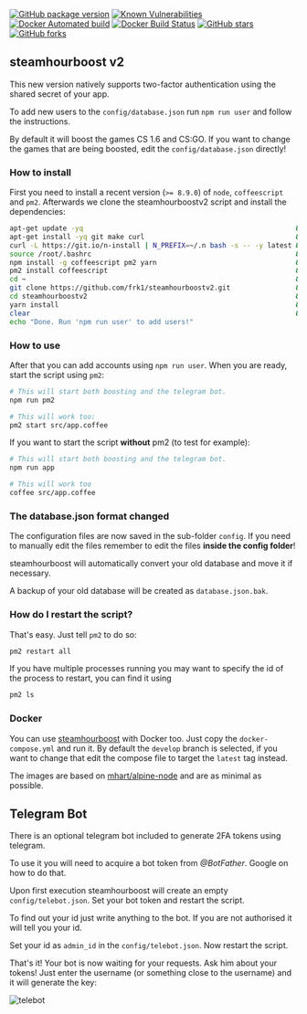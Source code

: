 [![GitHub package version](https://img.shields.io/github/package-json/v/frk1/steamhourboostv2.svg)](https://github.com/frk1/steamhourboostv2/tree/master)
[![Known Vulnerabilities](https://snyk.io/test/github/frk1/steamhourboostv2/badge.svg)](https://snyk.io/test/github/frk1/steamhourboostv2)
[![Docker Automated build](https://img.shields.io/docker/automated/frk1/steamhourboostv2.svg)](https://hub.docker.com/r/frk1/steamhourboostv2/)
[![Docker Build Status](https://img.shields.io/docker/build/frk1/steamhourboostv2.svg)](https://hub.docker.com/r/frk1/steamhourboostv2/)
[![GitHub stars](https://img.shields.io/github/stars/frk1/steamhourboostv2.svg?style=social&label=Stars)](https://github.com/frk1/steamhourboostv2)
[![GitHub forks](https://img.shields.io/github/forks/frk1/steamhourboostv2.svg?style=social&label=Fork)](https://github.com/frk1/steamhourboostv2)

## steamhourboost v2

This new version natively supports two-factor authentication using the shared secret of your app.

To add new users to the `config/database.json` run `npm run user` and follow the instructions.

By default it will boost the games CS 1.6 and CS:GO. If you want to change the games that are being boosted, edit the `config/database.json` directly!

### How to install
First you need to install a recent version (`>= 8.9.0`) of `node`, `coffeescript` and `pm2`. Afterwards we clone the steamhourboostv2 script and install the dependencies:

```bash
apt-get update -yq                                                    && \
apt-get install -yq git make curl                                     && \
curl -L https://git.io/n-install | N_PREFIX=~/.n bash -s -- -y latest && \
source /root/.bashrc                                                  && \
npm install -g coffeescript pm2 yarn                                  && \
pm2 install coffeescript                                              && \
cd ~                                                                  && \
git clone https://github.com/frk1/steamhourboostv2.git                && \
cd steamhourboostv2                                                   && \
yarn install                                                          && \
clear                                                                 && \
echo "Done. Run 'npm run user' to add users!"
```

### How to use

After that you can add accounts using `npm run user`. When you are ready, start the script using `pm2`:

```bash
# This will start both boosting and the telegram bot.
npm run pm2

# This will work too:
pm2 start src/app.coffee
```

If you want to start the script **without** pm2 (to test for example):

```bash
# This will start both boosting and the telegram bot.
npm run app

# This will work too
coffee src/app.coffee
```

### The database.json format changed

The configuration files are now saved in the sub-folder `config`.
If you need to manually edit the files remember to edit the files **inside the config folder**!

steamhourboost will automatically convert your old database and move it if necessary.

A backup of your old database will be created as `database.json.bak`.

### How do I restart the script?

That's easy. Just tell `pm2` to do so:

```bash
pm2 restart all
```

If you have multiple processes running you may want to specify the id of the process to restart, you can find it using

```bash
pm2 ls
```

### Docker

You can use [steamhourboost](https://hub.docker.com/r/frk1/steamhourboostv2/) with Docker too. Just copy the `docker-compose.yml` and run it.
By default the `develop` branch is selected, if you want to change that edit the compose file to target the `latest` tag instead.

The images are based on [mhart/alpine-node](https://github.com/mhart/alpine-node) and are as minimal as possible.

## Telegram Bot

There is an optional telegram bot included to generate 2FA tokens using telegram.

To use it you will need to acquire a bot token from *@BotFather*. Google on how to do that.

Upon first execution steamhourboost will create an empty `config/telebot.json`. Set your bot token and restart the script.

To find out your id just write anything to the bot. If you are not authorised it will tell you your id.

Set your id as `admin_id` in the `config/telebot.json`. Now restart the script.

That's it! Your bot is now waiting for your requests. Ask him about your tokens! Just enter the username (or something close to the username) and it will generate the key:

![telebot](https://raw.githubusercontent.com/frk1/steamhourboostv2/master/docs/telebot.gif)
